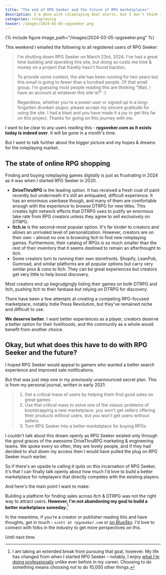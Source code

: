 ```yaml
---
title: "The end of RPG Seeker and the future of RPG marketplaces"
description: I'm done with roleplaying deal alerts, but I don't think I'm done with helping roleplaying find great games
categories: roleplaying
teaser: /images/2024-03-05-rpgseeker.png
---
```


{% include figure image_path="/images/2024-03-05-rpgseeker.png" %}

This weekend I emailed the following to all registered users of RPG Seeker:

> I'm shutting down RPG Seeker on March 23rd, 2024. I've had a great time building and operating this site, but doing so costs me time & money on a project that frankly hasn't found traction.
> 
> To provide some context, the site has been running for two years but this email is going to fewer than a hundred people. Of that small group, I'm guessing most people reading this are thinking "Wait, I have an account at whatever this site is?" :)
> 
> Regardless, whether you're a power user or signed up in a long-forgotten drunken stupor, please accept my sincere gratitude for using the site. I had a blast and you have made it a joy to get this far on this project. Thanks for going on this journey with me.

I want to be clear to any users reading this - **rpgseeker.com as it exists today is indeed over**. It will be gone in a month's time.

But I want to talk further about the bigger picture and my hopes & dreams for the roleplaying market.

## The state of online RPG shopping

Finding and buying roleplaying games digitally is just as frustrating in 2024 as it was when I started RPG Seeker in 2020.

* **DriveThruRPG** is the leading option. It has received a fresh coat of paint recently but underneath it's still an antiquated, difficult experience. It has an enormous userbase though, and many of them are comfortable enough with the experience to browse DTRPG for new titles. This creates light network effects that DTRPG uses to justify an enormous take rate from RPG creators unless they agree to sell exclusively on DTRPG.
* **Itch.io** is the second-most popular option. It's far kinder to creators and allows an unrivaled level of personalization. However, creators are on their own – almost no one is browsing Itch to find new roleplaying games. Furthermore, their catalog of RPGs is so much smaller than the rest of their inventory that it seems destined to remain an afterthought to Itch.
* Some creators turn to running their own storefronts. Shopify, LeanPub, Gumroad, and similar platforms are all popular options but carry very similar pros & cons to Itch. They can be great experiences but creators get very little to help boost discovery.

Most creators end up begrudgingly listing their games on both DTRPG and Itch, pushing Itch to their fanbase but relying on DTRPG for discovery.

There have been a few attempts at creating a competing RPG-focused marketplace, notably Indie Press Revolution, but they've remained niche and difficult to use.

**We deserve better**. I want better experiences as a player, creators deserve a better option for their livelihoods, and the community as a whole would benefit from another choice.

## Okay, but what does this have to do with RPG Seeker and the future?

I hoped RPG Seeker would appeal to gamers who wanted a better search experience and improved sale notifications.

But that was just step one in my previously unannounced secret plan. This is from my personal journal, written in early 2021:

> 1. Get a critical mass of users by helping them find good sales on great games
> 2. Use that critical mass to solve one of the classic problems of bootstrapping a new marketplace: you won't get sellers offering their products without users, but you won't get users without sellers.
> 3. Turn RPG Seeker into a better marketplace for buying RPGs

I couldn't talk about this dream openly as RPG Seeker existed only through the good graces of the awesome DriveThruRPG marketing & engineering teams. We spoke every so often, they are lovely people, and if they had decided to shut down my access then I would have pulled the plug on RPG Seeker much earlier.

So if there's an upside to calling it quits on this incarnation of RPG Seeker, it's that I can finally talk openly about how much I'd love to build a better marketplace for roleplayers that directly competes with the existing players.

And here's the main point I want to make:

Building a platform for finding sales across Itch & DTRPG was not the right way to attract users. **However, I'm not abandoning my goal to build a better marketplace someday.**[^1]

In the meantime, if you're a creator or publisher reading this and have thoughts, get in touch - `scott at rpgseeker.com` or [on BlueSky](https://bsky.app/profile/scottparker.bsky.social). I'd love to connect with folks in the industry to get more perspectives on this.

Until next time.

[^1]: I am taking an extended break from pursuing that goal, however. My life has changed from when I started RPG Seeker – notably, I enjoy [what I'm doing professionally](https://www.dekudeals.com) unlike ever before in my career. Choosing to do something means choosing not to do 10,000 other things.